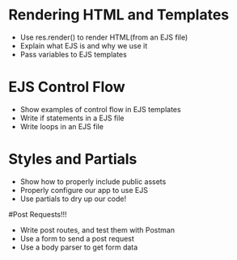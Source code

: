 # Rendering HTML and Templates

* Use res.render() to render HTML(from an EJS file)
* Explain what EJS is and why we use it
* Pass variables to EJS templates

# EJS Control Flow

* Show examples of control flow in EJS templates
* Write if statements in a EJS file
* Write loops in an EJS file


# Styles and Partials

* Show how to properly include public assets
* Properly configure our app to use EJS
* Use partials to dry up our code!

#Post Requests!!!
* Write post routes, and test them with Postman
* Use a form to send a post request
* Use a body parser to get form data
